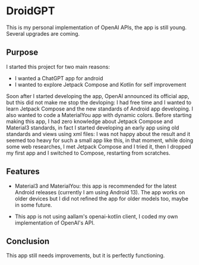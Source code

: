 # DroidGPT
This is my personal implementation of OpenAI APIs, the app is still young. Several upgrades are coming.

## Purpose
I started this project for two main reasons:
- I wanted a ChatGPT app for android
- I wanted to explore Jetpack Compose and Kotlin for self improvement


Soon after I started developing the app, OpenAI announced its official app, but this did not make me stop the devloping: I had free time and I wanted to learn Jetpack Compose and the new standards of Android app developing. I also wanted to code a MaterialYou app with dynamic colors.
Before starting making this app, I had zero knowledge about Jetpack Compose and Material3 standards, in fact I started developing an early app using old standards and views using xml files: I was not happy about the result and it seemed too heavy for such a small app like this, in that
moment, while doing some web researches, I met Jetpack Compose and I tried it, then I dropped my first app and I switched to Compose, restarting from scratches.

## Features
- Material3 and MaterialYou: this app is recommended for the latest Android releases (currently I am using Android 13). The app works on older devices but I did not refined the app for older models too, maybe in some future.


- This app is not using aallam's openai-kotlin client, I coded my own implementation of OpenAI's API.

## Conclusion
This app still needs improvements, but it is perfectly functioning.
